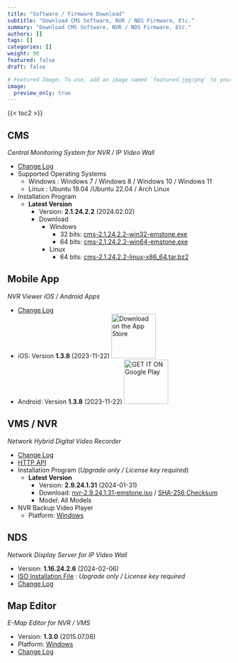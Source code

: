```yaml
---
title: "Software / Firmware Download"
subtitle: "Download CMS Software, NVR / NDS Firmware, Etc."
summary: "Download CMS Software, NVR / NDS Firmware, Etc."
authors: []
tags: []
categories: []
weight: 90
featured: false
draft: false

# Featured Image: To use, add an image named `featured.jpg/png` to your page's folder.
image:
  preview_only: true
---
```


{{< toc2 >}}

## CMS

*Central Monitoring System for NVR / IP Video Wall*

- [Change Log](/docs/cms/changelog/cms21.html)
- Supported Operating Systems
  - Windows : Windows 7 / Windows 8 / Windows 10 / Windows 11
  - Linux : Ubuntu 19.04 /Ubuntu 22.04 / Arch Linux
- Installation Program
  - **Latest Version**
    - Version: **2.1.24.2.2** (2024.02.02)
    - Download
      - Windows
        - 32 bits: [cms-2.1.24.2.2-win32-emstone.exe](https://www.emstone.com/data/cms/cms-2.1.24.2.2-win32-emstone.exe)
        - 64 bits: [cms-2.1.24.2.2-win64-emstone.exe](https://www.emstone.com/data/cms/cms-2.1.24.2.2-win64-emstone.exe)
      - Linux
        - 64 bits: [cms-2.1.24.2.2-linux-x86_64.tar.bz2](https://www.emstone.com/data/cms/cms-2.1.24.2.2-linux-x86_64.tar.bz2)

## Mobile App

*NVR Viewer iOS / Android Apps*

- [Change Log](/docs/nvr-viewer/ChangeLog.html)
- iOS: Version **1.3.8** (2023-11-22)
  <a href="https://apps.apple.com/kr/app/linux-nvr-mobile-viewer/id561848768" target="_blank"><img width="100px" src="/img/app-store-badge.png" alt="Download on the App Store" class="d-inline-block py-0 my-2"></a>
- Android: Version **1.3.8** (2023-11-22)
  <a href="https://play.google.com/store/apps/details?id=com.emstone.moview" target="_blank"><img width="100px" src="/img/google-play-badge.png" alt="GET IT ON Google Play" class="d-inline-block py-0 my-2"></a>

## VMS / NVR

*Network Hybrid Digital Video Recorder*

- [Change Log](/docs/dvr/changelog/nvr29.html)
- [HTTP API](/docs/dvr/http/)
- Installation Program (*Upgrade only / License key required*)
  - **Latest Version**
    - Version: **2.9.24.1.31** (2024-01-31)
    - Download: [nvr-2.9.24.1.31-emstone.iso](https://www.emstone.com/data/dvr/nvr-2.9.24.1.31-emstone.iso)
                / [SHA-256 Checksum](https://www.emstone.com/data/dvr/nvr-2.9.24.1.31-emstone.iso-sha256.txt)
    - Model: All Models
- NVR Backup Video Player
  - Platform: [Windows](https://www.emstone.com/data/nvrplay/nvrplay.exe)

## NDS

*Network Display Server for IP Video Wall*

- Version: **1.16.24.2.6** (2024-02-06)
- [ISO Installation File](https://www.emstone.com/data/nds/nds-1.16.24.2.6.iso)
   : *Upgrade only / License key required*
- [Change Log](/docs/nds/ChangeLog.html)

## Map Editor

*E-Map Editor for NVR / VMS*

- Version: **1.3.0** (2015.07.08)
- Platform: [Windows](https://www.emstone.com/data/vms/mapedit/vms-mapedit-1.3.0-win-ia32-20150708.zip)
- [Change Log](https://www.emstone.com/data/https://github.com/nvrsw/mapedit/blob/master/ChangeLog.md)

